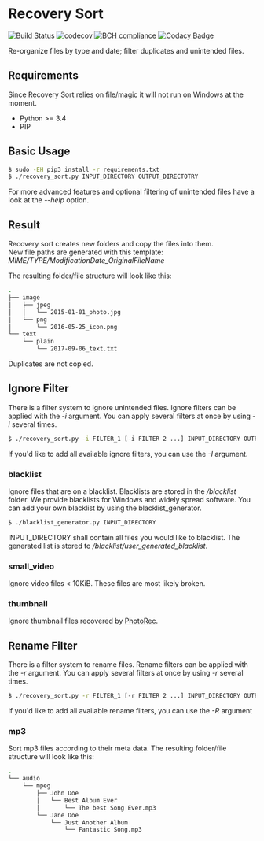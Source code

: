 # Recovery Sort
[![Build Status](https://travis-ci.org/weidenba/recovery_sort.svg)](https://travis-ci.org/weidenba/recovery_sort)
[![codecov](https://codecov.io/gh/weidenba/recovery_sort/branch/master/graph/badge.svg)](https://codecov.io/gh/weidenba/recovery_sort)
[![BCH compliance](https://bettercodehub.com/edge/badge/weidenba/recovery_sort?branch=master)](https://bettercodehub.com/)
[![Codacy Badge](https://api.codacy.com/project/badge/Grade/7febe610a17749ba9fbb9db419bc842e)](https://www.codacy.com/app/weidenba/recovery_sort?utm_source=github.com&amp;utm_medium=referral&amp;utm_content=weidenba/recovery_sort&amp;utm_campaign=Badge_Grade)

Re-organize files by type and date; filter duplicates and unintended files.

## Requirements
Since Recovery Sort relies on file/magic it will not run on Windows at the moment.  

* Python >= 3.4
* PIP

## Basic Usage
```sh
$ sudo -EH pip3 install -r requirements.txt
$ ./recovery_sort.py INPUT_DIRECTORY OUTPUT_DIRECTOTRY
```
For more advanced features and optional filtering of unintended files have a look at the *--help* option.

## Result
Recovery sort creates new folders and copy the files into them.  
New file paths are generated with this template: *MIME/TYPE/ModificationDate_OriginalFileName*

The resulting folder/file structure will look like this:

```sh
.
├── image
│   ├── jpeg
│   │   └── 2015-01-01_photo.jpg
│   └── png
│       └── 2016-05-25_icon.png
└── text
    └── plain
        └── 2017-09-06_text.txt

```
Duplicates are not copied.

## Ignore Filter

There is a filter system to ignore unintended files.
Ignore filters can be applied with the *-i* argument.
You can apply several filters at once by using *-i* several times.  

```sh
$ ./recovery_sort.py -i FILTER_1 [-i FILTER 2 ...] INPUT_DIRECTORY OUTPUT_DIRECTOTRY
```
If you'd like to add all available ignore filters, you can use the *-I* argument.

### blacklist
Ignore files that are on a blacklist.
Blacklists are stored in the */blacklist* folder.
We provide blacklists for Windows and widely spread software.
You can add your own blacklist by using the blacklist_generator. 

```sh
$ ./blacklist_generator.py INPUT_DIRECTORY
```

INPUT_DIRECTORY shall contain all files you would like to blacklist.
The generated list is stored to */blacklist/user_generated_blacklist*.  

### small_video
Ignore video files < 10KiB. These files are most likely broken.

### thumbnail
Ignore thumbnail files recovered by [PhotoRec](http://www.cgsecurity.org/wiki/PhotoRec).

## Rename Filter
There is a filter system to rename files.
Rename filters can be applied with the *-r* argument.
You can apply several filters at once by using *-r* several times.  

```sh
$ ./recovery_sort.py -r FILTER_1 [-r FILTER 2 ...] INPUT_DIRECTORY OUTPUT_DIRECTOTRY
```
If you'd like to add all available rename filters, you can use the *-R* argument

### mp3
Sort mp3 files according to their meta data.
The resulting folder/file structure will look like this:

```sh
.
└── audio
    └── mpeg
        ├── John Doe
        │   └── Best Album Ever
        │       └── The best Song Ever.mp3
        └── Jane Doe
            └── Just Another Album
                └── Fantastic Song.mp3
```
